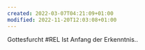 ```yaml
---
created: 2022-03-07T04:21:09+01:00
modified: 2022-11-20T12:03:08+01:00
---
```


Gottesfurcht #REL
Ist Anfang der Erkenntnis..
